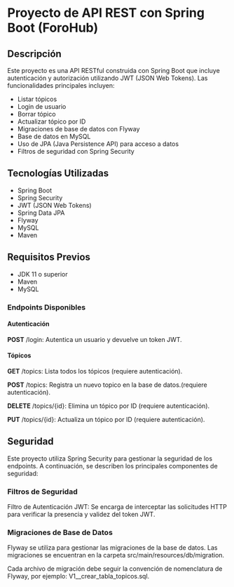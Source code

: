 
# Proyecto de API REST con Spring Boot (ForoHub)

## Descripción

Este proyecto es una API RESTful construida con Spring Boot que incluye autenticación y autorización utilizando JWT (JSON Web Tokens). Las funcionalidades principales incluyen:

- Listar tópicos
- Login de usuario
- Borrar tópico
- Actualizar tópico por ID
- Migraciones de base de datos con Flyway
- Base de datos en MySQL
- Uso de JPA (Java Persistence API) para acceso a datos
- Filtros de seguridad con Spring Security

## Tecnologías Utilizadas

- Spring Boot
- Spring Security
- JWT (JSON Web Tokens)
- Spring Data JPA
- Flyway
- MySQL
- Maven

## Requisitos Previos

- JDK 11 o superior
- Maven
- MySQL

### Endpoints Disponibles
#### Autenticación
**POST** /login: Autentica un usuario y devuelve un token JWT.
#### Tópicos
**GET** /topics: Lista todos los tópicos (requiere autenticación).

**POST** /topics: Registra un nuevo topico en la base de datos.(requiere autenticación).

**DELETE** /topics/{id}: Elimina un tópico por ID (requiere autenticación).

**PUT** /topics/{id}: Actualiza un tópico por ID (requiere autenticación).

## Seguridad
Este proyecto utiliza Spring Security para gestionar la seguridad de los endpoints. A continuación, se describen los principales componentes de seguridad:

### Filtros de Seguridad
Filtro de Autenticación JWT: Se encarga de interceptar las solicitudes HTTP para verificar la presencia y validez del token JWT.

### Migraciones de Base de Datos
Flyway se utiliza para gestionar las migraciones de la base de datos. Las migraciones se encuentran en la carpeta src/main/resources/db/migration.

Cada archivo de migración debe seguir la convención de nomenclatura de Flyway, por ejemplo: V1__crear_tabla_topicos.sql.




